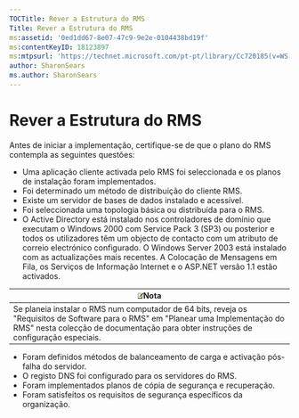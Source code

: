 ```yaml
---
TOCTitle: Rever a Estrutura do RMS
Title: Rever a Estrutura do RMS
ms:assetid: '0ed1dd67-8e07-47c9-9e2e-0104438bd19f'
ms:contentKeyID: 18123897
ms:mtpsurl: 'https://technet.microsoft.com/pt-pt/library/Cc720185(v=WS.10)'
author: SharonSears
ms.author: SharonSears
---
```


Rever a Estrutura do RMS
========================

Antes de iniciar a implementação, certifique-se de que o plano do RMS contempla as seguintes questões:

-   Uma aplicação cliente activada pelo RMS foi seleccionada e os planos de instalação foram implementados.
-   Foi determinado um método de distribuição do cliente RMS.
-   Existe um servidor de bases de dados instalado e acessível.
-   Foi seleccionada uma topologia básica ou distribuída para o RMS.
-   O Active Directory está instalado nos controladores de domínio que executam o Windows 2000 com Service Pack 3 (SP3) ou posterior e todos os utilizadores têm um objecto de contacto com um atributo de correio electrónico configurado. O Windows Server 2003 está instalado com as actualizações mais recentes. A Colocação de Mensagens em Fila, os Serviços de Informação Internet e o ASP.NET versão 1.1 estão activados.

| ![](/security-updates/images/Cc720185.note(WS.10).gif)Nota                                                                                                                                                    |
|--------------------------------------------------------------------------------------------------------------------------------------------------------------------------------------------------------------------------|
| Se planeia instalar o RMS num computador de 64 bits, reveja os "Requisitos de Software para o RMS" em "Planear uma Implementação do RMS" nesta colecção de documentação para obter instruções de configuração especiais. |

-   Foram definidos métodos de balanceamento de carga e activação pós-falha do servidor.
-   O registo DNS foi configurado para os servidores do RMS.
-   Foram implementados planos de cópia de segurança e recuperação.
-   Foram satisfeitos os requisitos de segurança específicos da organização.
